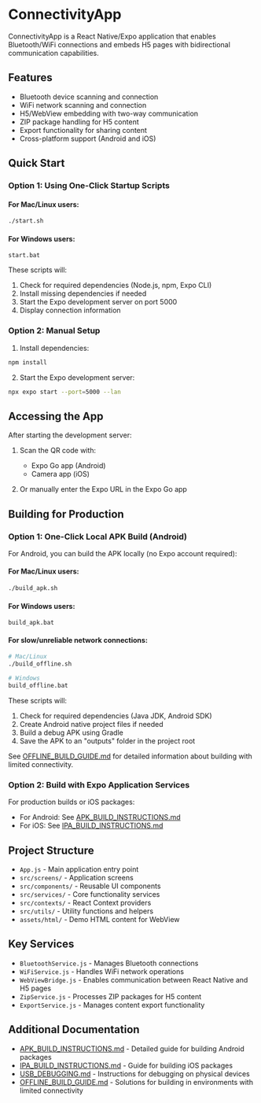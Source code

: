 # ConnectivityApp

ConnectivityApp is a React Native/Expo application that enables Bluetooth/WiFi connections and embeds H5 pages with bidirectional communication capabilities.

## Features

- Bluetooth device scanning and connection
- WiFi network scanning and connection
- H5/WebView embedding with two-way communication
- ZIP package handling for H5 content
- Export functionality for sharing content
- Cross-platform support (Android and iOS)

## Quick Start

### Option 1: Using One-Click Startup Scripts

#### For Mac/Linux users:
```bash
./start.sh
```

#### For Windows users:
```
start.bat
```

These scripts will:
1. Check for required dependencies (Node.js, npm, Expo CLI)
2. Install missing dependencies if needed
3. Start the Expo development server on port 5000
4. Display connection information

### Option 2: Manual Setup

1. Install dependencies:
```bash
npm install
```

2. Start the Expo development server:
```bash
npx expo start --port=5000 --lan
```

## Accessing the App

After starting the development server:

1. Scan the QR code with:
   - Expo Go app (Android)
   - Camera app (iOS)
   
2. Or manually enter the Expo URL in the Expo Go app

## Building for Production

### Option 1: One-Click Local APK Build (Android)

For Android, you can build the APK locally (no Expo account required):

#### For Mac/Linux users:
```bash
./build_apk.sh
```

#### For Windows users:
```
build_apk.bat
```

#### For slow/unreliable network connections:
```bash
# Mac/Linux
./build_offline.sh

# Windows
build_offline.bat
```

These scripts will:
1. Check for required dependencies (Java JDK, Android SDK)
2. Create Android native project files if needed
3. Build a debug APK using Gradle
4. Save the APK to an "outputs" folder in the project root

See [OFFLINE_BUILD_GUIDE.md](OFFLINE_BUILD_GUIDE.md) for detailed information about building with limited connectivity.

### Option 2: Build with Expo Application Services

For production builds or iOS packages:

- For Android: See [APK_BUILD_INSTRUCTIONS.md](APK_BUILD_INSTRUCTIONS.md)
- For iOS: See [IPA_BUILD_INSTRUCTIONS.md](IPA_BUILD_INSTRUCTIONS.md)

## Project Structure

- `App.js` - Main application entry point
- `src/screens/` - Application screens
- `src/components/` - Reusable UI components
- `src/services/` - Core functionality services
- `src/contexts/` - React Context providers
- `src/utils/` - Utility functions and helpers
- `assets/html/` - Demo HTML content for WebView

## Key Services

- `BluetoothService.js` - Manages Bluetooth connections
- `WiFiService.js` - Handles WiFi network operations
- `WebViewBridge.js` - Enables communication between React Native and H5 pages
- `ZipService.js` - Processes ZIP packages for H5 content
- `ExportService.js` - Manages content export functionality

## Additional Documentation

- [APK_BUILD_INSTRUCTIONS.md](APK_BUILD_INSTRUCTIONS.md) - Detailed guide for building Android packages
- [IPA_BUILD_INSTRUCTIONS.md](IPA_BUILD_INSTRUCTIONS.md) - Guide for building iOS packages
- [USB_DEBUGGING.md](USB_DEBUGGING.md) - Instructions for debugging on physical devices
- [OFFLINE_BUILD_GUIDE.md](OFFLINE_BUILD_GUIDE.md) - Solutions for building in environments with limited connectivity